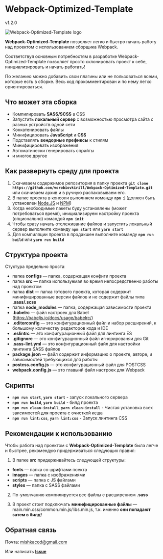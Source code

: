 # Webpack-Optimized-Template

v1.2.0

![Webpack-Optimized-Template logo](http://todarman.com/wp-content/uploads/2017/06/PicsArt_06-22-12.52.50.jpg)

**Webpack-Optimized-Template** позволяет легко и быстро начать работу над проектом с использованием сборщика Webpack.

Соответствуя основным потребностям в разработке Webpack-Optimized-Template позволяет просто склонировать проект к себе, инициализировать и начать работать!

По желанию можно добавить свои плагины или не пользоваться всеми, которые есть в сборке. Весь код прокомментирован и по нему легко ориентироваться.

## Что может эта сборка
 + Компилировать **SASS/SCSS** в CSS
 + Запустить **локальный сервер** с возможностью просмотра сайта с разных устройств одной сети
 + Конкатенировать файлы
 + Минифицировать **JavaScript** и **CSS**
 + Подставлять **вендорные префиксы** к стилям
 + Минифицировать изображения
 + Автоматически генерировать спрайты
 + и многое другое

## Как развернуть среду для проекта
 1. Скачиваем содержимое репозитория в папку проекта
 **`git clone https://github.com/vorobiovkirill/Webpack-Optimized-Template.git`** <br>
 или скачиваем архив и в ручную распаковываем его.
 2. В папке проекта в консоли выполняем команду **`npm i`** (должен быть установлен [Node.JS](https://nodejs.org/en/) и [NPM](https://www.npmjs.com/))
 3. Когда необходимые пакеты буду установлены (может потребоваться время), инициализируем настройку проекта (опционально) командой **`npm init`**
 4. Чтобы сразу начать отслеживание файлов и запустить локальный сервер выполните команду **`npm start`** или **`yarn start`**
 5. Для компиляции проекта в продакшен выполните команду **`npm run build`** или **`yarn run build`**

## Структура проекта
Стуктура предельно проста:
 + папка **configs** — папка, содержащая конфиги проекта
 + папка **src** — папка используемая во время непосредственно работы над проектом
 + папка **dist** — папка готового проекта, которая содержит минифицированные версии файлов и не содержит файлы типа **.sass/.scss**
 + папка **node_modules** — папка, содержащая зависимости проекта
 + **.babelrc** — файл настроек для Babel (https://babeljs.io/docs/usage/babelrc/)
 + **.editorconfig** — это конфигурационный файл и набор расширений, к большому количеству редакторов кода и IDE
 + **.eslintrc** — это конфигурационный файл для линтинга ES
 + **.gitignore** — это конфигурационный файл игнорированяи для Git
 + **.sass-lint.yml** — это конфигурационный файл для настройки линтинга SASS файлов
 + **package.json** — файл содержит информацию о проекте, авторе, и зависимостей требующихся для работы
 + **postcss.config.js** — это конфигурационный файл для POSTCSS
 + **webpack.config.js** — это главынй файл настроек для Webpack

## Скрипты
+ **`npm run start`**, **`yarn start`** - запуск локального сервера
+ **`npm run build`**, **`yarn build`** - билд проекта
+ **`npm run clean-install`**, **`yarn clean-install`** - Чистая установка всех заисимостей для проекта с очисткой кеша
+ **`npm run lint:css`**, **`yarn lint:css`** - Запуск линтинга CSS

## Рекомендации к использованию
Чтобы работа над проектом с **Webpack-Optimized-Template** была легче и быстрее, рекомендую придерживаться следующих правил:

1. В папке **src** придерживайтесь следующей структуры:
+ **fonts** — папка со шрифтами поекта
+ **images** — папка с изображениями
+ **scripts** — папка с JS файлами
+ **styles** — папка с SASS файлами

2. По-умолчанию компилируется все файлы с расширением **.sass**

3. В проект стоит подключать **минифицированные файлы** — main.min.css/common.min.js/libs.min.js, т.к. именно **они попадают затем в билд!**

## Обратная связь
Почта: [mishkacod@gmail.com](mailto:mishkacod@gmail.com)

Или написать **[Issue](https://github.com/vorobiovkirill/Webpack-Optimized-Template/issues/new)**
